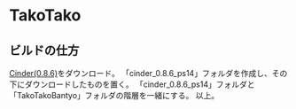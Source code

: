 # TakoTako

## ビルドの仕方
[Cinder(0.8.6)](http://libcinder.org)をダウンロード。
「cinder_0.8.6_ps14」フォルダを作成し、その下にダウンロードしたものを置く。
「cinder_0.8.6_ps14」フォルダと「TakoTakoBantyo」フォルダの階層を一緒にする。
以上。
